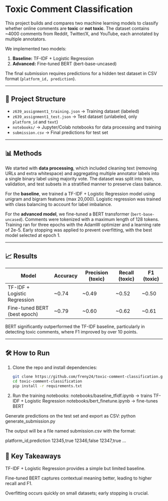 # Toxic Comment Classification  

This project builds and compares two machine learning models to classify whether online comments are **toxic** or **not toxic**. The dataset contains ~4000 comments from Reddit, Twitter/X, and YouTube, each annotated by multiple annotators.  

We implemented two models:  
1. **Baseline:** TF-IDF + Logistic Regression  
2. **Advanced:** Fine-tuned BERT (bert-base-uncased)  

The final submission requires predictions for a hidden test dataset in CSV format (`platform_id, prediction`).  

---

## 🚀 Project Structure  

- `z639_assignment1_training.json` → Training dataset (labeled)  
- `z639_assignment1_test.json` → Test dataset (unlabeled, only `platform_id` and `text`)  
- `notebooks/` → Jupyter/Colab notebooks for data processing and training  
- `submission.csv` → Final predictions for test set  

---

## 📊 Methods  

We started with **data processing**, which included cleaning text (removing URLs and extra whitespace) and aggregating multiple annotator labels into a single binary label using majority vote. The dataset was split into train, validation, and test subsets in a stratified manner to preserve class balance.  

For the **baseline**, we trained a TF-IDF + Logistic Regression model using unigram and bigram features (max 20,000). Logistic regression was trained with class balancing to account for label imbalance.  

For the **advanced model**, we fine-tuned a BERT transformer (`bert-base-uncased`). Comments were tokenized with a maximum length of 128 tokens. Training ran for three epochs with the AdamW optimizer and a learning rate of 2e-5. Early stopping was applied to prevent overfitting, with the best model selected at epoch 1.  

---

## 📈 Results  

| Model                        | Accuracy | Precision (toxic) | Recall (toxic) | F1 (toxic) |
|-------------------------------|----------|-------------------|----------------|------------|
| TF-IDF + Logistic Regression | ~0.74    | ~0.49             | ~0.52          | ~0.50      |
| Fine-tuned BERT (best epoch) | ~0.79    | ~0.60             | ~0.62          | ~0.61      |

BERT significantly outperformed the TF-IDF baseline, particularly in detecting toxic comments, where F1 improved by over 10 points.  

---

## 🛠️ How to Run  

1. Clone the repo and install dependencies:  
   ```bash
   git clone https://github.com/freny24/toxic-comment-classification.git
   cd toxic-comment-classification
   pip install -r requirements.txt

2. Run the training notebooks:
notebooks/baseline_tfidf.ipynb → trains TF-IDF + Logistic Regression
notebooks/bert_finetune.ipynb → fine-tunes BERT

Generate predictions on the test set and export as CSV:
python generate_submission.py


The output will be a file named submission.csv with the format:

platform_id,prediction
12345,true
12346,false
12347,true
...



## 📌 Key Takeaways

TF-IDF + Logistic Regression provides a simple but limited baseline.

Fine-tuned BERT captures contextual meaning better, leading to higher recall and F1.

Overfitting occurs quickly on small datasets; early stopping is crucial.
